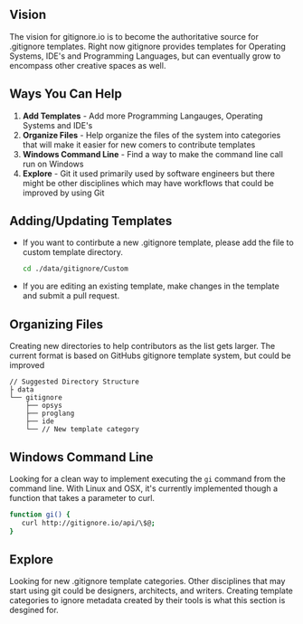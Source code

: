 ## Vision

The vision for gitignore.io is to become the authoritative source for .gitignore templates.  Right now gitignore provides templates for Operating Systems, IDE's and Programming Languages, but can eventually grow to encompass other creative spaces as well.

## Ways You Can Help

1. __Add Templates__ - Add more Programming Langauges, Operating Systems and IDE's
2. __Organize Files__ - Help organize the files of the system into categories that will make it easier for new comers to contribute templates 
3. __Windows Command Line__ - Find a way to make the command line call run on Windows
4. __Explore__ -  Git it used primarily used by software engineers but there might be other disciplines which may have workflows that could be improved by using Git


## Adding/Updating Templates

* If you want to contirbute a new .gitignore template, please add the file to custom template directory.  

  ```sh
  cd ./data/gitignore/Custom
  ```

* If you are editing an existing template, make changes in the template and submit a pull request.

## Organizing Files

Creating new directories to help contributors as the list gets larger.  The current format is based on GitHubs gitignore template system, but could be improved

```
// Suggested Directory Structure
├ data
└── gitignore
    ├── opsys
    ├── proglang
    ├── ide
    └── // New template category
```
## Windows Command Line

Looking for a clean way to implement executing the `gi` command from the command line.  With Linux and OSX, it's currently implemented though a function that takes a parameter to curl.

```sh
function gi() { 
   curl http://gitignore.io/api/\$@;
}
```

## Explore

Looking for new .gitignore template categories.  Other disciplines that may start using git could be designers, architects, and writers.  Creating template categories to ignore metadata created by their tools is what this section is desgined for.
